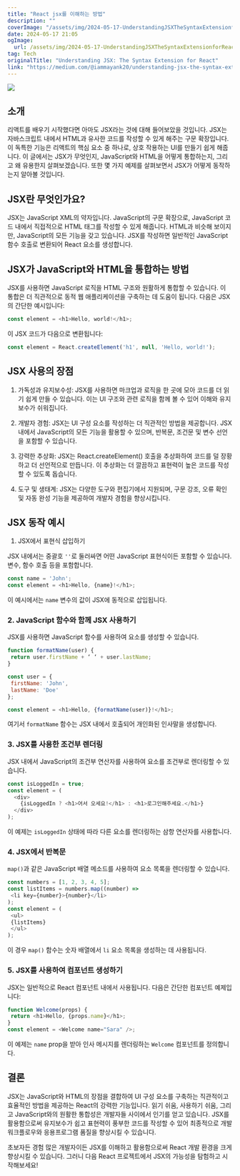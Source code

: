 ```yaml
---
title: "React jsx를 이해하는 방법"
description: ""
coverImage: "/assets/img/2024-05-17-UnderstandingJSXTheSyntaxExtensionforReact_0.png"
date: 2024-05-17 21:05
ogImage: 
  url: /assets/img/2024-05-17-UnderstandingJSXTheSyntaxExtensionforReact_0.png
tag: Tech
originalTitle: "Understanding JSX: The Syntax Extension for React"
link: "https://medium.com/@iammayank20/understanding-jsx-the-syntax-extension-for-react-1ac0064b4432"
---
```



<img src="/assets/img/2024-05-17-UnderstandingJSXTheSyntaxExtensionforReact_0.png" />

## 소개

리액트를 배우기 시작했다면 아마도 JSX라는 것에 대해 들어보았을 것입니다. JSX는 자바스크립트 내에서 HTML과 유사한 코드를 작성할 수 있게 해주는 구문 확장입니다. 이 독특한 기능은 리액트의 핵심 요소 중 하나로, 상호 작용하는 UI를 만들기 쉽게 해줍니다. 이 글에서는 JSX가 무엇인지, JavaScript와 HTML을 어떻게 통합하는지, 그리고 왜 유용한지 살펴보겠습니다. 또한 몇 가지 예제를 살펴보면서 JSX가 어떻게 동작하는지 알아볼 것입니다.

## JSX란 무엇인가요?

<div class="content-ad"></div>

JSX는 JavaScript XML의 약자입니다. JavaScript의 구문 확장으로, JavaScript 코드 내에서 직접적으로 HTML 태그를 작성할 수 있게 해줍니다. HTML과 비슷해 보이지만, JavaScript의 모든 기능을 갖고 있습니다. JSX를 작성하면 일반적인 JavaScript 함수 호출로 변환되어 React 요소를 생성합니다.

## JSX가 JavaScript와 HTML을 통합하는 방법

JSX를 사용하면 JavaScript 로직을 HTML 구조와 원활하게 통합할 수 있습니다. 이 통합은 더 직관적으로 동적 웹 애플리케이션을 구축하는 데 도움이 됩니다. 다음은 JSX의 간단한 예시입니다:

```js
const element = <h1>Hello, world!</h1>;
```

<div class="content-ad"></div>

이 JSX 코드가 다음으로 변환됩니다:

```js
const element = React.createElement('h1', null, 'Hello, world!');
```

## JSX 사용의 장점

1. 가독성과 유지보수성: JSX를 사용하면 마크업과 로직을 한 곳에 모아 코드를 더 읽기 쉽게 만들 수 있습니다. 이는 UI 구조와 관련 로직을 함께 볼 수 있어 이해와 유지보수가 쉬워집니다.

<div class="content-ad"></div>

2. 개발자 경험: JSX는 UI 구성 요소를 작성하는 더 직관적인 방법을 제공합니다. JSX 내에서 JavaScript의 모든 기능을 활용할 수 있으며, 반복문, 조건문 및 변수 선언을 포함할 수 있습니다.

3. 강력한 추상화: JSX는 React.createElement() 호출을 추상화하여 코드를 덜 장황하고 더 선언적으로 만듭니다. 이 추상화는 더 깔끔하고 표현력이 높은 코드를 작성할 수 있도록 돕습니다.

4. 도구 및 생태계: JSX는 다양한 도구와 편집기에서 지원되며, 구문 강조, 오류 확인 및 자동 완성 기능을 제공하여 개발자 경험을 향상시킵니다.

## JSX 동작 예시

<div class="content-ad"></div>

1. JSX에서 표현식 삽입하기

JSX 내에서는 중괄호 `''`로 둘러싸면 어떤 JavaScript 표현식이든 포함할 수 있습니다. 변수, 함수 호출 등을 포함합니다.

```js
const name = 'John';
const element = <h1>Hello, {name}!</h1>;
```

이 예시에서는 `name` 변수의 값이 JSX에 동적으로 삽입됩니다.

<div class="content-ad"></div>

### 2. JavaScript 함수와 함께 JSX 사용하기

JSX를 사용하면 JavaScript 함수를 사용하여 요소를 생성할 수 있습니다.

```js
function formatName(user) {
 return user.firstName + ‘ ‘ + user.lastName;
}

const user = {
 firstName: 'John',
 lastName: 'Doe'
};

const element = <h1>Hello, {formatName(user)}!</h1>;
```

여기서 `formatName` 함수는 JSX 내에서 호출되어 개인화된 인사말을 생성합니다.

<div class="content-ad"></div>

### 3. JSX를 사용한 조건부 렌더링

JSX 내에서 JavaScript의 조건부 연산자를 사용하여 요소를 조건부로 렌더링할 수 있습니다.

```js
const isLoggedIn = true;
const element = (
  <div>
    {isLoggedIn ? <h1>어서 오세요!</h1> : <h1>로그인해주세요.</h1>}
  </div>
);
```

이 예제는 `isLoggedIn` 상태에 따라 다른 요소를 렌더링하는 삼항 연산자를 사용합니다.

<div class="content-ad"></div>

### 4. JSX에서 반복문

`map()`과 같은 JavaScript 배열 메소드를 사용하여 요소 목록을 렌더링할 수 있습니다.

```js
const numbers = [1, 2, 3, 4, 5];
const listItems = numbers.map((number) =>
 <li key={number}>{number}</li>
);
const element = (
 <ul>
 {listItems}
 </ul>
);
```

이 경우 `map()` 함수는 숫자 배열에서 `li` 요소 목록을 생성하는 데 사용됩니다.

<div class="content-ad"></div>

### 5. JSX를 사용하여 컴포넌트 생성하기

JSX는 일반적으로 React 컴포넌트 내에서 사용됩니다. 다음은 간단한 컴포넌트 예제입니다:

```js
function Welcome(props) {
 return <h1>Hello, {props.name}</h1>;
}
const element = <Welcome name="Sara" />;
```

이 예제는 `name` prop을 받아 인사 메시지를 렌더링하는 `Welcome` 컴포넌트를 정의합니다.

<div class="content-ad"></div>

## 결론

JSX는 JavaScript와 HTML의 장점을 결합하여 UI 구성 요소를 구축하는 직관적이고 효율적인 방법을 제공하는 React의 강력한 기능입니다. 읽기 쉬움, 사용하기 쉬움, 그리고 JavaScript와의 원활한 통합성은 개발자들 사이에서 인기를 얻고 있습니다. JSX를 활용함으로써 유지보수가 쉽고 표현력이 풍부한 코드를 작성할 수 있어 최종적으로 개발 워크플로우와 응용프로그램 품질을 향상시킬 수 있습니다.

초보자든 경험 많은 개발자이든 JSX를 이해하고 활용함으로써 React 개발 환경을 크게 향상시킬 수 있습니다. 그러니 다음 React 프로젝트에서 JSX의 가능성을 탐험하고 시작해보세요!